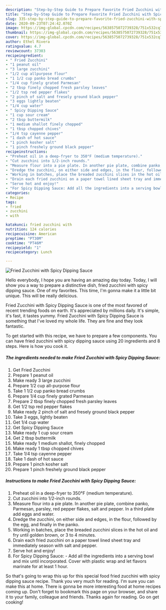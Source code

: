 ```yaml
---
description: "Step-by-Step Guide to Prepare Favorite Fried Zucchini with Spicy Dipping Sauce"
title: "Step-by-Step Guide to Prepare Favorite Fried Zucchini with Spicy Dipping Sauce"
slug: 335-step-by-step-guide-to-prepare-favorite-fried-zucchini-with-spicy-dipping-sauce
date: 2020-09-23T07:24:42.070Z
image: https://img-global.cpcdn.com/recipes/5638575072739328/751x532cq70/fried-zucchini-with-spicy-dipping-sauce-recipe-main-photo.jpg
thumbnail: https://img-global.cpcdn.com/recipes/5638575072739328/751x532cq70/fried-zucchini-with-spicy-dipping-sauce-recipe-main-photo.jpg
cover: https://img-global.cpcdn.com/recipes/5638575072739328/751x532cq70/fried-zucchini-with-spicy-dipping-sauce-recipe-main-photo.jpg
author: Ethel Rivera
ratingvalue: 4.7
reviewcount: 37303
recipeingredient:
- " Fried Zucchini"
- "1 peanut oil"
- "3 large zucchini"
- "1/2 cup allpurpose flour"
- "1 1/2 cup panko bread crumbs"
- "1/4 cup finely grated Parmesan"
- "2 tbsp finely chopped fresh parsley leaves"
- "1/2 tsp red pepper flakes"
- "2 pinch of salt and fresely ground black pepper"
- "3 eggs lightly beaten"
- "1/4 cup water"
- " Spicy Dipping Sauce"
- "1 cup sour cream"
- "2 tbsp buttermilk"
- "1 medium shallot finely chopped"
- "1 tbsp chopped chives"
- "1/4 tsp cayenne pepper"
- "1 dash of hot sauce"
- "1 pinch kosher salt"
- "1 pinch freshely ground black pepper"
recipeinstructions:
- "Preheat oil in a deep-fryer to 350°F (medium temperature)."
- "Cut zucchini into 1/2-inch rounds."
- "Measure flour into a pie plate. In another pie plate, combine panko, Parmesan, parsley, red pepper flakes, salt and pepper. In a third plate add eggs and water."
- "Dredge the zucchini, on either side and edges, in the flour, followed by the egg, and finally in the panko."
- "Working in batches, place the breaded zucchini slices in the hot oil and fry until golden brown, or 3 to 4 minutes."
- "Drain each fried zucchini on a paper towel lined sheet tray and immediately season with salt and pepper."
- "Serve hot and enjoy!"
- "For Spicy Dipping Sauce: Add all the ingredients into a serving bowl and mix until incorporated. Cover with plastic wrap and let flavors marinate for at least 1 hour."
categories:
- Recipe
tags:
- fried
- zucchini
- with

katakunci: fried zucchini with 
nutrition: 124 calories
recipecuisine: American
preptime: "PT30M"
cooktime: "PT46M"
recipeyield: "1"
recipecategory: Lunch

---
```



![Fried Zucchini with Spicy Dipping Sauce](https://img-global.cpcdn.com/recipes/5638575072739328/751x532cq70/fried-zucchini-with-spicy-dipping-sauce-recipe-main-photo.jpg)

Hello everybody, I hope you are having an amazing day today. Today, I will show you a way to prepare a distinctive dish, fried zucchini with spicy dipping sauce. One of my favorites. This time, I'm gonna make it a little bit unique. This will be really delicious.

Fried Zucchini with Spicy Dipping Sauce is one of the most favored of recent trending foods on earth. It's appreciated by millions daily. It's simple, it's fast, it tastes yummy. Fried Zucchini with Spicy Dipping Sauce is something that I've loved my whole life. They are fine and they look fantastic.




To get started with this recipe, we have to prepare a few components. You can have fried zucchini with spicy dipping sauce using 20 ingredients and 8 steps. Here is how you cook it.

<!--inarticleads1-->

##### The ingredients needed to make Fried Zucchini with Spicy Dipping Sauce:

1. Get  Fried Zucchini
1. Prepare 1 peanut oil
1. Make ready 3 large zucchini
1. Prepare 1/2 cup all-purpose flour
1. Take 1 1/2 cup panko bread crumbs
1. Prepare 1/4 cup finely grated Parmesan
1. Prepare 2 tbsp finely chopped fresh parsley leaves
1. Get 1/2 tsp red pepper flakes
1. Make ready 2 pinch of salt and fresely ground black pepper
1. Take 3 eggs, lightly beaten
1. Get 1/4 cup water
1. Get  Spicy Dipping Sauce
1. Make ready 1 cup sour cream
1. Get 2 tbsp buttermilk
1. Make ready 1 medium shallot, finely chopped
1. Make ready 1 tbsp chopped chives
1. Take 1/4 tsp cayenne pepper
1. Take 1 dash of hot sauce
1. Prepare 1 pinch kosher salt
1. Prepare 1 pinch freshely ground black pepper




<!--inarticleads2-->

##### Instructions to make Fried Zucchini with Spicy Dipping Sauce:

1. Preheat oil in a deep-fryer to 350°F (medium temperature).
1. Cut zucchini into 1/2-inch rounds.
1. Measure flour into a pie plate. In another pie plate, combine panko, Parmesan, parsley, red pepper flakes, salt and pepper. In a third plate add eggs and water.
1. Dredge the zucchini, on either side and edges, in the flour, followed by the egg, and finally in the panko.
1. Working in batches, place the breaded zucchini slices in the hot oil and fry until golden brown, or 3 to 4 minutes.
1. Drain each fried zucchini on a paper towel lined sheet tray and immediately season with salt and pepper.
1. Serve hot and enjoy!
1. For Spicy Dipping Sauce: - Add all the ingredients into a serving bowl and mix until incorporated. Cover with plastic wrap and let flavors marinate for at least 1 hour.




So that's going to wrap this up for this special food fried zucchini with spicy dipping sauce recipe. Thank you very much for reading. I'm sure you can make this at home. There is gonna be more interesting food at home recipes coming up. Don't forget to bookmark this page on your browser, and share it to your family, colleague and friends. Thanks again for reading. Go on get cooking!
